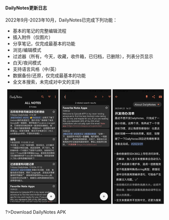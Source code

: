 #### DailyNotes更新日志

2022年9月-2023年10月，DailyNotes已完成下列功能：

- 基本的笔记的完整编辑流程
- 插入附件（仅图片）
- 分享笔记，仅完成最基本的功能
- 浏览/编辑模式
- 过滤器（所有，今天，收藏，收件箱，已归档，已删除），列表分页显示
- 白天/夜间模式
- 支持语言风格（中/英）
- 数据备份/还原，仅完成最基本的功能
- 全文本搜索，未完成对中文的支持

<div><center><img src="Articles/20231126/Screenshot_20231008_161344.jpg" width="32%">
    <img src="Articles/20231126/Screenshot_20231004_125648.jpg" width="32%">
    <img src="Articles/20231126/Screenshot_20231004_125157.jpg" width="32%"></center></div>



?><a title="Download" style="text-decoration: none;" download="app-release-version-2310.apk" href="/download/app-release-version-2310.apk">Download DailyNotes APK</a>

